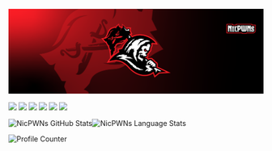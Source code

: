 ![NicPWNs Profile Banner](https://github.com/NicPWNs/Logo/blob/main/Final/Twitter%20Cover%201.png)

<a href="https://linkedin.com/in/NicPJones"><img src="https://img.shields.io/badge/LinkedIn-0077B5?style=for-the-badge&logo=linkedin&logoColor=white"/></a>
<a href="http://nicpwns.com/"><img src="https://img.shields.io/badge/website-000000?style=for-the-badge&logo=About.me&logoColor=white"/></a>
<a href="http://bleak.blog/"><img src="https://img.shields.io/badge/Wordpress-21759B?style=for-the-badge&logo=wordpress&logoColor=white"/></a>
<a href="https://www.hackerrank.com/nicpwns"><img src="https://img.shields.io/badge/-Hackerrank-2EC866?style=for-the-badge&logo=HackerRank&logoColor=white"/></a>
<a href="http://nicpwns.parts/"><img src="https://img.shields.io/badge/Core_i9_9th-0071C5?style=for-the-badge&logo=intel&logoColor=white"/></a>
<a href="http://nicpwns.parts/"><img src="https://img.shields.io/badge/NVIDIA-RTX2080TI-76B900?style=for-the-badge&logo=nvidia&logoColor=white"/></a>

![NicPWNs GitHub Stats](https://github-readme-stats.vercel.app/api?username=NicPWNs&theme=dark&show_icons=true&icon_color=d9624c&bg_color=0d1117&hide_border=true&custom_title=NicPWNs%27%20GitHub%20Stats)![NicPWNs Language Stats](https://github-readme-stats.vercel.app/api/top-langs/?username=NicPWNs&theme=dark&layout=compact&bg_color=0d1117&hide_border=true&langs_count=8)

![Profile Counter](https://komarev.com/ghpvc/?username=NicPWNse&color=red)  

<!--
**NicPWNs/NicPWNs** is a ✨ _special_ ✨ repository because its `README.md` (this file) appears on your GitHub profile.

Here are some ideas to get you started:

- 🔭 I’m currently working on ...
- 🌱 I’m currently learning ...
- 👯 I’m looking to collaborate on ...
- 🤔 I’m looking for help with ...
- 💬 Ask me about ...
- 📫 How to reach me: ...
- 😄 Pronouns: ...
- ⚡ Fun fact: ...
-->
